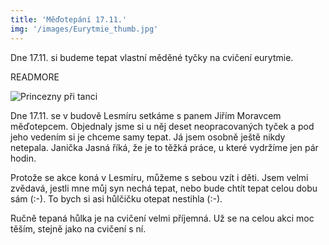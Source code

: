```yaml
---
title: 'Měďotepání 17.11.'
img: '/images/Eurytmie_thumb.jpg'
---
```


Dne 17.11. si budeme tepat vlastní měděné tyčky na cvičení eurytmie.

READMORE

![Princezny při tanci](/images/Eurytmie.jpg)

Dne 17.11. se v budově Lesmíru setkáme s panem Jiřím Moravcem měďotepcem. Objednaly jsme si u něj deset neopracovaných tyček a pod jeho vedením si je chceme samy tepat. Já jsem osobně ještě nikdy netepala. Janička Jasná říká, že je to těžká práce, u které vydržíme jen pár hodin.

Protože se akce koná v Lesmíru, můžeme s sebou vzít i děti. Jsem velmi zvědavá, jestli mne můj syn nechá tepat, nebo bude chtít tepat celou dobu sám (:-). To bych si asi hůlčičku otepat nestihla (:-).

Ručně tepaná hůlka je na cvičení velmi příjemná. Už se na celou akci moc těším, stejně jako na cvičení s ní.
